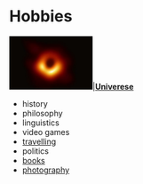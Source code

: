 # Hobbies

[<img src="docs/assets/blackhole.jpg?raw=true" width="150"/>](universe.md)|[**Univerese**](universe.md)

- history
- philosophy
- linguistics
- video games
- [travelling](travelling.md)
- politics
- [books](https://app.thestorygraph.com/profile/bakedbrain)
- [photography](photography.md)
